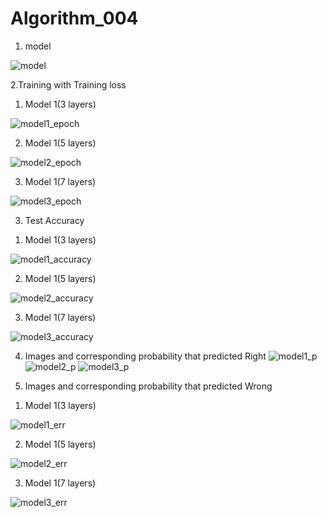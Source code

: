 # Algorithm_004

1. model

![model](https://user-images.githubusercontent.com/65910543/83598232-2f007480-a5a4-11ea-8807-322d9cdd41f0.PNG)


2.Training with Training loss
  1) Model 1(3 layers)

  ![model1_epoch](https://user-images.githubusercontent.com/65910543/83597542-8a316780-a5a2-11ea-8d8a-123909975b83.PNG)

  2) Model 1(5 layers)

  ![model2_epoch](https://user-images.githubusercontent.com/65910543/83597549-8dc4ee80-a5a2-11ea-8d2d-4b000b1240b9.PNG)

  3) Model 1(7 layers)

  ![model3_epoch](https://user-images.githubusercontent.com/65910543/83597558-90bfdf00-a5a2-11ea-8c4d-c406339685a0.PNG)


3. Test Accuracy
  1) Model 1(3 layers)

  ![model1_accuracy](https://user-images.githubusercontent.com/65910543/83597632-c369d780-a5a2-11ea-9112-c4c1520e0ee0.PNG)

  2) Model 1(5 layers)

  ![model2_accuracy](https://user-images.githubusercontent.com/65910543/83597635-c5339b00-a5a2-11ea-9606-ae36236cc7ff.PNG)

  3) Model 1(7 layers)

  ![model3_accuracy](https://user-images.githubusercontent.com/65910543/83597638-c6fd5e80-a5a2-11ea-82bc-bc1f16499542.PNG)


4. Images and corresponding probability that predicted Right
  ![model1_p](https://user-images.githubusercontent.com/65910543/83597749-0926a000-a5a3-11ea-9bae-562c0cf2e4be.PNG)
  ![model2_p](https://user-images.githubusercontent.com/65910543/83597753-0af06380-a5a3-11ea-89bc-9dd4225da8cd.PNG)
  ![model3_p](https://user-images.githubusercontent.com/65910543/83597758-0cba2700-a5a3-11ea-98b5-b06552ace1e2.PNG)


5. Images and corresponding probability that predicted Wrong
  1) Model 1(3 layers)

  ![model1_err](https://user-images.githubusercontent.com/65910543/83597812-1f346080-a5a3-11ea-929d-5a9715d2a79d.PNG)

  2) Model 1(5 layers)

  ![model2_err](https://user-images.githubusercontent.com/65910543/83597818-20fe2400-a5a3-11ea-9b83-8640e57c374e.PNG)

  3) Model 1(7 layers)

  ![model3_err](https://user-images.githubusercontent.com/65910543/83597822-222f5100-a5a3-11ea-8dcd-d1aae0207927.PNG)
